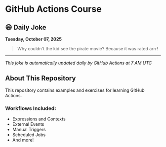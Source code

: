 # GitHub Actions Course

## 😄 Daily Joke

**Tuesday, October 07, 2025**

> Why couldn't the kid see the pirate movie? Because it was rated arrr!

---

*This joke is automatically updated daily by GitHub Actions at 7 AM UTC*

## About This Repository

This repository contains examples and exercises for learning GitHub Actions.

### Workflows Included:
- Expressions and Contexts
- External Events
- Manual Triggers
- Scheduled Jobs
- And more!


